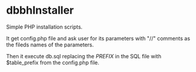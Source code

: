 # dbbhInstaller
Simple PHP installation scripts.

It get config.php file and ask user for its parameters with "//" comments as the fileds names of the parameters.

Then it execute db.sql replacing the $PREFIX$ in the SQL file with $table_prefix from the config.php file.
